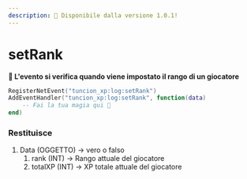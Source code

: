 ```yaml
---
description: 🔧 Disponibile dalla versione 1.0.1!
---
```


# setRank

**📢 L'evento si verifica quando viene impostato il rango di un giocatore**

```lua
RegisterNetEvent("tuncion_xp:log:setRank")
AddEventHandler("tuncion_xp:log:setRank", function(data)
    -- Fai la tua magia qui 💫
end)
```

### Restituisce

1. Data <span className="color-blue">(OGGETTO)</span> <span className="color-orange">-> vero o falso</span>
   1. rank <span className="color-blue">(INT)</span> <span className="color-orange">-> Rango attuale del giocatore</span>
   2. totalXP <span className="color-blue">(INT)</span> <span className="color-orange">-> XP totale attuale del giocatore</span>